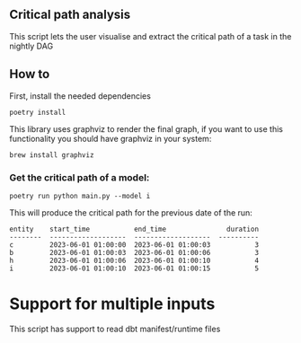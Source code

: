 ## Critical path analysis

This script lets the user visualise and extract the critical path of a task in the nightly DAG


## How to

First, install the needed dependencies
```commandline
poetry install
```

This library uses graphviz to render the final graph, if you want to use this functionality you should have graphviz in your system:
```commandline
brew install graphviz
```


### Get the critical path of a model:

```commandline
poetry run python main.py --model i
```
This will produce the critical path for the previous date of the run:
```commandline
entity    start_time           end_time               duration  
--------  -------------------  -------------------  ----------  
c         2023-06-01 01:00:00  2023-06-01 01:00:03           3  
b         2023-06-01 01:00:03  2023-06-01 01:00:06           3  
h         2023-06-01 01:00:06  2023-06-01 01:00:10           4  
i         2023-06-01 01:00:10  2023-06-01 01:00:15           5  
```


# Support for multiple inputs
This script has support to read dbt manifest/runtime files
